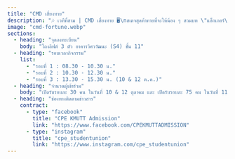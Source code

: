 ```yaml
---
title: "CMD เสี่ยงทาย"
description: "🎶 เวทีที่สาม | CMD เสี่ยงทาย 🖥️\nสเตจสุดท้าทายที่จะให้น้อง ๆ สวมบท \"แฮ็กเกอร์\"\nใช้คำสั่งพื้นฐานของ Linux (เช่น ls, cat)\nเพื่อฝ่าด่านทีละขั้น รับคำใบ้ลับ\nและแก้ปริศนาจนได้ output สุดท้าย 🎯"
image: "cmd-fortune.webp"
sections:
  - heading: "จุดลงทะเบียน"
    body: "โถงลิฟต์ 3 ตัว อาคารวิศววัฒนะ (S4) ชั้น 11"
  - heading: "รอบเวลากิจกรรม"
    list:
      - "รอบที่ 1 : 08.30 - 10.30 น."
      - "รอบที่ 2 : 10.30 - 12.30 น."
      - "รอบที่ 3 : 13.30 - 15.30 น. (10 & 12 ต.ค.)"
  - heading: "จำนวนผู้เข้าร่วม"
    body: "เปิดรับรอบละ 30 คน ในวันที่ 10 & 12 ตุลาคม และ เปิดรับรอบละ 75 คน ในวันที่ 11 ตุลาคม"
  - heading: "ช่องทางติดตามข่าวสาร"
    contract:
      - type: "facebook"
        title: "CPE KMUTT Admission"
        link: "https://www.facebook.com/CPEKMUTTADMISSION"
      - type: "instagram"
        title: "cpe_studentunion"
        link: "https://www.instagram.com/cpe_studentunion"
---
```

